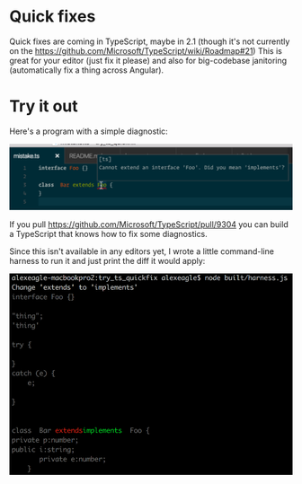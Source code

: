 # Quick fixes

Quick fixes are coming in TypeScript, maybe in 2.1 (though it's not currently on the https://github.com/Microsoft/TypeScript/wiki/Roadmap#21)
This is great for your editor (just fix it please) and also for big-codebase janitoring (automatically fix a thing across Angular).

# Try it out

Here's a program with a simple diagnostic:

![problem](problem.png)

If you pull https://github.com/Microsoft/TypeScript/pull/9304 you can build a
TypeScript that knows how to fix some diagnostics.

Since this isn't available in any editors yet, I wrote a little command-line harness to run it
and just print the diff it would apply:

![fix](fix.png)
